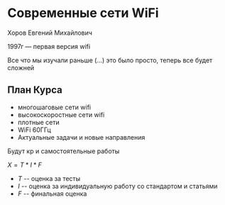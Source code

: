 # Современные сети WiFi

Хоров Евгений Михайлович

1997г — первая версия wifi

Все что мы изучали раньше (…) это было просто, теперь все будет сложней

## План Курса

- многошаговые сети wifi
- высокоскоростные сети wifi
- плотные сети
- WiFi 60ГГц
- Актуальные задачи и новые направления

Будут кр и самостоятельные работы

$X=T*I*F$

- $T$ -- оценка за тесты
- $I$ -- оценка за индивидуальную работу со стандартом и статьями
- $F$ -- финальная оценка
